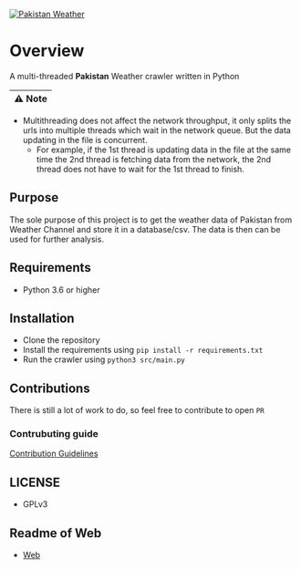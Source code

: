 [![Pakistan Weather](https://github.com/lablnet/pakweather_scrapper/actions/workflows/weather.yaml/badge.svg)](https://github.com/lablnet/pakweather_scrapper/actions/workflows/weather.yaml)

# Overview  
A multi-threaded **Pakistan** Weather crawler  written in Python    

| ⚠️ Note                                                                    |
|:-----------------------------------------------------------------------------|
- Multithreading does not affect the network throughput, it only splits the urls into multiple threads which wait in the network queue. But the data updating in the file is concurrent. <br>
    - For example, if the 1st thread is updating data in the file at the same time the 2nd thread is fetching data from the network, the 2nd thread does not have to wait for the 1st thread to finish.


## Purpose
The sole purpose of this project is to get the weather data of Pakistan from Weather Channel and store it in a database/csv. The data is then can be used for further analysis.

## Requirements
- Python 3.6 or higher
    
## Installation
- Clone the repository
- Install the requirements using `pip install -r requirements.txt`
- Run the crawler using `python3 src/main.py`

## Contributions
There is still a lot of work to do, so feel free to contribute to open `PR`

###  Contrubuting guide
[Contribution Guidelines](https://github.com/lablnet/pakweather_scrapper/blob/main/CONTRIBUTING.md)

## LICENSE
- GPLv3

## Readme of Web
- [Web](./web/README.md)
